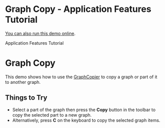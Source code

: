 <!--
 //////////////////////////////////////////////////////////////////////////////
 // @license
 // This file is part of yFiles for HTML 2.5.0.3.
 // Use is subject to license terms.
 //
 // Copyright (c) 2000-2023 by yWorks GmbH, Vor dem Kreuzberg 28,
 // 72070 Tuebingen, Germany. All rights reserved.
 //
 //////////////////////////////////////////////////////////////////////////////
-->
# Graph Copy - Application Features Tutorial

[You can also run this demo online](https://live.yworks.com/demos/03-tutorial-application-features/graph-copy/index.html).

Application Features Tutorial

# Graph Copy

This demo shows how to use the [GraphCopier](https://docs.yworks.com/yfileshtml/#/api/GraphCopier) to copy a graph or part of it to another graph.

## Things to Try

- Select a part of the graph then press the **Copy** button in the toolbar to copy the selected part to a new graph.
- Alternatively, press **C** on the keyboard to copy the selected graph items.
